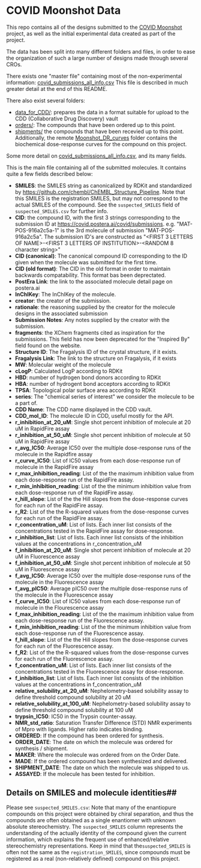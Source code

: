 # COVID Moonshot Data

This repo contains all of the designs submitted to the [COVID Moonshot](https://covid.postera.ai/covid) project, as well as the initial experimental data created as part of the project.

The data has been split into many different folders and files, in order to ease the organization of such a large number of designs made through several CROs.

There exists one "master file" containing most of the non-experimental information: [covid_submissions_all_info.csv](https://github.com/mc-robinson/COVID_moonshot_submissions/blob/master/covid_submissions_all_info.csv) This file is described in much greater detail at the end of this README.

There also exist several folders:
- [data_for_CDD/](https://github.com/mc-robinson/COVID_moonshot_submissions/tree/master/data_for_CDD): prepares the data in a format suitable for upload to the CDD (Collaborative Drug Discovery) vault
- [orders/](https://github.com/mc-robinson/COVID_moonshot_submissions): The compounds that have been ordered up to this point.
- [shipments/](https://github.com/mc-robinson/COVID_moonshot_submissions/tree/master/shipments_data) the compounds that have been recevied up to this point.
Additionally, the remote [Moonshot_DR_curves](https://drive.google.com/drive/folders/1qhhDSImiu2f-5IiI0sI5OfSTxeM8JQ2A?usp=share_link) folder contains the biochemical dose-response curves for the compound on this project.

Some more detail on [covid_submissions_all_info.csv](https://github.com/mc-robinson/COVID_moonshot_submissions/blob/master/covid_submissions_all_info.csv), and its many fields.

This is the main file containing all of the submitted molecules. It contains quite a few fields described below:
- **SMILES**: the SMILES string as canonicalized by RDKit and standardized by https://github.com/chembl/ChEMBL_Structure_Pipeline. Note that this SMILES is the registration SMILES, but may not correspond to the actual SMILES of the compound. See the `suspected_SMILES` field of `suspected_SMILES.csv` for further info.
- **CID**: the compound ID, with the first 3 strings corresponding to the submission ID at https://covid.postera.ai/covid/submissions. 
       e.g. "MAT-POS-916a2c5a-1" is the 3rd molecule of submission "MAT-POS-916a2c5a". 
       The submission ID's are constructed as "<FIRST 3 LETTERS OF NAME>-<FIRST 3 LETTERS OF INSTITUTION>-<RANDOM 8 character string>"
- **CID (canonical)**: The canonical compound ID corresponding to the ID given when the       molecule was submitted for the first time. 
- **CID (old format)**: The CID in the old format in order to maintain backwards compatability. This format bas been deprectated.
- **PostEra Link**: the link to the associated molecule detail page on postera.ai
- **InChIKey**: The InChIKey of the molecule.
- **creator**: the creator of the submission. 
- **rationale**: the reasoning supplied by the creator for the molecule designs in the 
associated submission
- **Submission Notes**: Any notes supplied by the creator with the submission.
- **fragments**: the XChem fragments cited as inspiration for the submissions. This field has now been deprecated for the "Inspired By" field found on the website.
- **Structure ID**: The Fragalysis ID of the crystal structure, if it exists. 
- **Fragalysis Link**: The link to the structure on Fragalysis, if it exists
- **MW**: Molecular weight of the molecule
- **cLogP**: Calculated LogP according to RDKit
- **HBD**: number of hydrogen bond donors according to RDKit
- **HBA**: number of hydrogent bond acceptors according to RDKit
- **TPSA**: Topological polar surface area according to RDKit
- **series**: The "chemical series of interest" we consider the molecule to be a part of.
- **CDD Name**: The CDD name displayed in the CDD vault.
- **CDD_mol_ID**: The molecule ID in CDD, useful mostly for the API.
- **r_inhibition_at_20_uM**: Single shot percent inhibition of molecule at 20 uM in RapidFire assay
- **r_inhibition_at_50_uM**: Single shot percent inhibition of molecule at 50 uM in RapidFire assay
- **r_avg_IC50**: Average IC50 over the multiple dose-response runs of the molecule in the Rapidfire assay
- **r_curve_IC50**: List of IC50 values from each dose-response run of molecule in the RapidFire assay
- **r_max_inhibition_reading**: List of the the maximum inhibition value from each dose-response run of the RapidFire assay.
- **r_min_inhibition_reading**: List of the the minimum inhibition value from each dose-response run of the RapidFire assay.
- **r_hill_slope**: List of the the Hill slopes from the dose-response curves for each run of the RapidFire assay.
- **r_R2**: List of the the R-squared values from the dose-response curves for each run of the RapidFire assay.
- **r_concentration_uM**: List of lists. Each inner list consists of the concentrations tested in the RapidFire assay for dose-response.
- **r_inhibition_list**: List of lists. Each inner list consists of the inhibition values at the concentrations in r_concentration_uM
- **f_inhibition_at_20_uM**: Single shot percent inhibition of molecule at 20 uM in Fluorescence assay
- **f_inhibition_at_50_uM**: Single shot percent inhibition of molecule at 50 uM in Fluorescence assay
- **f_avg_IC50**: Average IC50 over the multiple dose-response runs of the molecule in the Fluorescence assay
- **f_avg_pIC50**: Average pIC50 over the multiple dose-response runs of the molecule in the Fluorescence assay
- **f_curve_IC50**: List of IC50 values from each dose-response run of molecule in the Flourescence assay
- **f_max_inhibition_reading**: List of the the maximum inhibition value from each dose-response run of the Fluorescence assay.
- **f_min_inhibition_reading**: List of the the minimum inhibition value from each dose-response run of the Fluorescence assay.
- **f_hill_slope**: List of the the Hill slopes from the dose-response curves for each run of the Fluorescence assay.
- **f_R2**: List of the the R-squared values from the dose-response curves for each run of the Fluorescence assay.
- **f_concentration_uM**: List of lists. Each inner list consists of the concentrations tested in the Fluorescence assay for dose-response.
- **f_inhibition_list**: List of lists. Each inner list consists of the inhibition values at the concentrations in f_concentration_uM
- **relative_solubility_at_20_uM**: Nephelometry-based solubility assay to define threshold compound solubility at 20 uM
- **relative_solubility_at_100_uM**: Nephelometry-based solubility assay to define threshold compound solubility at 100 uM
- **trypsin_IC50**: IC50 in the Trypsin counter-assay.
- **NMR_std_ratio**: Saturation Transfer Difference (STD) NMR experiments of Mpro with ligands. Higher ratio indicates binding.
- **ORDERED**: If the compound has been ordered for synthesis.
- **ORDER_DATE**: The date on which the molecule was ordered for synthesis / shipment.
- **MAKER**: Where the molecule was ordered from on the Order Date.
- **MADE**: If the ordered compound has been synthesized and delivered.
- **SHIPMENT_DATE**: The date on which the molecule was shipped to us.
- **ASSAYED**: If the molecule has been tested for inhibition.

## Details on SMILES and molecule identities##

Please see `suspected_SMILES.csv`: Note that many of the enantiopure compounds on this project were obtained by chiral separation, and thus the compounds are often obtained as a single enantiomer with unknown absolute stereochemistry. The `suspected_SMILES` column represents the understanding of the actually identity of the compound given the current information, which explains the frequent use of enhanced/relative stereochemistry representations. Keep in mind that the`suspected_SMILES` is often not the same as the `registration_SMILES`, since compounds must be registered as a real (non-relatively defined) compound on this project.


































